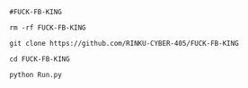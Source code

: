 `#FUCK-FB-KING`












`rm -rf FUCK-FB-KING`

`git clone https://github.com/RINKU-CYBER-405/FUCK-FB-KING`


`cd FUCK-FB-KING`

`python Run.py`

